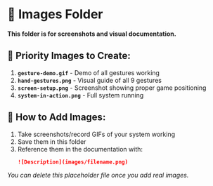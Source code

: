 # 📸 Images Folder

**This folder is for screenshots and visual documentation.**

## 🎯 Priority Images to Create:

1. **`gesture-demo.gif`** - Demo of all gestures working
2. **`hand-gestures.png`** - Visual guide of all 9 gestures  
3. **`screen-setup.png`** - Screenshot showing proper game positioning
4. **`system-in-action.png`** - Full system running

## 📱 How to Add Images:
1. Take screenshots/record GIFs of your system working
2. Save them in this folder
3. Reference them in the documentation with:
   ```markdown
   ![Description](images/filename.png)
   ```

*You can delete this placeholder file once you add real images.* 